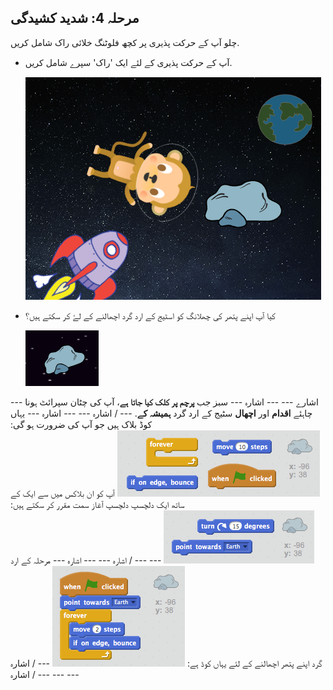 ## مرحلہ 4: شدید کشیدگی

چلو آپ کے حرکت پذیری پر کچھ فلوٹنگ خلائی راک شامل کریں.

+ آپ کے حرکت پذیری کے لئے ایک 'راک' سپرے شامل کریں.
    
    ![ایک پتھر سپرے شامل](images/space-rock-sprite.png)

+ کیا آپ اپنے پتھر کی چھلانگ کو اسٹیج کے ارد گرد اچھالنے کے لۓ کر سکتے ہیں؟
    
    ![ایک شیخی پتھر کی جانچ پڑتال](images/space-bounce-test.png)

\--- اشارے \--- \--- اشارہ \--- سبز جب **پرچم پر کلک کیا جاتا ہے**، آپ کی چٹان سپرائٹ ہونا چاہئے **اقدام** اور **اچھال** سٹیج کے ارد گرد **ہمیشہ کے**. \--- / اشارہ \--- \--- اشارہ \--- یہاں کوڈ بلاک ہیں جو آپ کی ضرورت ہو گی: ![Blocks for a bouncing rock](images/space-bounce-blocks.png) آپ کو ان بلاکس میں سے ایک کے ساتھ ایک دلچسپ دلچسپ آغاز سمت مقرر کر سکتے ہیں: ![Setting the rock's initial position](images/space-initial-position.png) \--- \--- / اشارہ \--- \--- اشارہ \--- مرحلہ کے ارد گرد اپنے پتھر اچھالنے کے لئے یہاں کوڈ ہے: ![Code for a bouncing rock](images/space-bounce-code.png) \--- / اشارہ \--- \--- / اشارہ \---